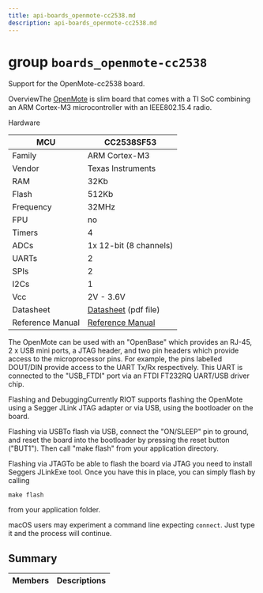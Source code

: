 ```yaml
---
title: api-boards_openmote-cc2538.md
description: api-boards_openmote-cc2538.md
---
```

# group `boards_openmote-cc2538` 

Support for the OpenMote-cc2538 board.

OverviewThe [OpenMote](http://www.openmote.com/) is slim board that comes with a TI SoC combining an ARM Cortex-M3 microcontroller with an IEEE802.15.4 radio.

Hardware

MCU   |CC2538SF53
--------- | ---------
Family   |ARM Cortex-M3
Vendor   |Texas Instruments
RAM   |32Kb
Flash   |512Kb
Frequency   |32MHz
FPU   |no
Timers   |4
ADCs   |1x 12-bit (8 channels)
UARTs   |2
SPIs   |2
I2Cs   |1
Vcc   |2V - 3.6V
Datasheet   |[Datasheet](http://www.ti.com/lit/gpn/cc2538) (pdf file)
Reference Manual   |[Reference Manual](http://www.ti.com/lit/pdf/swru319)

The OpenMote can be used with an "OpenBase" which provides an RJ-45, 2 x USB mini ports, a JTAG header, and two pin headers which provide access to the microprocessor pins. For example, the pins labelled DOUT/DIN provide access to the UART Tx/Rx respectively. This UART is connected to the "USB_FTDI" port via an FTDI FT232RQ UART/USB driver chip.

Flashing and DebuggingCurrently RIOT supports flashing the OpenMote using a Segger JLink JTAG adapter or via USB, using the bootloader on the board.

Flashing via USBTo flash via USB, connect the "ON/SLEEP" pin to ground, and reset the board into the bootloader by pressing the reset button ("BUT1"). Then call "make
flash" from your application directory.

Flashing via JTAGTo be able to flash the board via JTAG you need to install Seggers JLinkExe tool. Once you have this in place, you can simply flash by calling

`make flash`

from your application folder.

macOS users may experiment a command line expecting `connect`. Just type it and the process will continue.

## Summary

 Members                        | Descriptions                                
--------------------------------|---------------------------------------------

